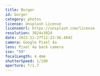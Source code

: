 ```yaml
---
title: Burger
id: burger
category: photos
license: Unsplash License
licenseUrl: https://unsplash.com/license
resolution: 3024x3024
date: 2022-12-27T12:23:56.494Z
camera: Google Pixel 4a
lens: Pixel 4a back camera
iso: "59"
focalLength: 4.4mm
shutterSpeed: 1/100
aperture: f/1.7
---
```


